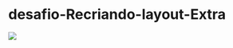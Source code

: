 # desafio-Recriando-layout-Extra



<img src="https://i.ibb.co/qrdp9Gv/127-0-0-1-5500-index-html.png" />
